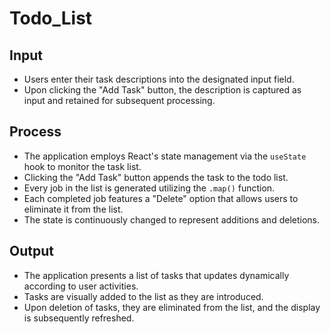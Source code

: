 # Todo_List
## Input
- Users enter their task descriptions into the designated input field.
- Upon clicking the "Add Task" button, the description is captured as input and retained for subsequent processing.
## Process
- The application employs React's state management via the `useState` hook to monitor the task list.
- Clicking the "Add Task" button appends the task to the todo list.
- Every job in the list is generated utilizing the `.map()` function.
- Each completed job features a "Delete" option that allows users to eliminate it from the list.
- The state is continuously changed to represent additions and deletions.

## Output
- The application presents a list of tasks that updates dynamically according to user activities.
- Tasks are visually added to the list as they are introduced.
- Upon deletion of tasks, they are eliminated from the list, and the display is subsequently refreshed.

